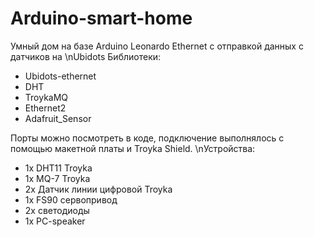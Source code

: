 # Arduino-smart-home
Умный дом на базе Arduino Leonardo Ethernet с отправкой данных с датчиков на \nUbidots
Библиотеки:
- Ubidots-ethernet
- DHT
- TroykaMQ
- Ethernet2
- Adafruit_Sensor

Порты можно посмотреть в коде, подключение выполнялось с помощью макетной платы и Troyka Shield.
\nУстройства:
- 1x DHT11 Troyka
- 1x MQ-7 Troyka
- 2x Датчик линии цифровой Troyka
- 1x FS90 сервопривод
- 2x светодиоды
- 1x PC-speaker
